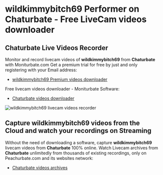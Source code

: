 # wildkimmybitch69 Performer on Chaturbate - Free LiveCam videos downloader

## Chaturbate Live Videos Recorder

Monitor and record livecam videos of **wildkimmybitch69** from **Chaturbate** with Moniturbate.com
Get a premium trial for free by just and only registering with your Email address:
* [wildkimmybitch69 Premium videos downloader](https://moniturbate.com/request-demo-licence-key.html)

Free livecam videos downloader - Moniturbate Software:
* [Chaturbate videos downloader](https://moniturbate.com/moniturbate-download-software.html)

![wildkimmybitch69 livecam videos recorder](https://peachurnet.com/templates/moniturbate-software.png)


## Capture wildkimmybitch69 videos from the Cloud and watch your recordings on Streaming

Without the need of downloading a software, capture **wildkimmybitch69** livecam videos from **Chaturbate** 100% online.
Watch Livecam archives from **Chaturbate** unlimitedly from thousands of existing recordings, only on Peachurbate.com and its websites network:
* [Chaturbate videos archives](https://peachurnet.com/)